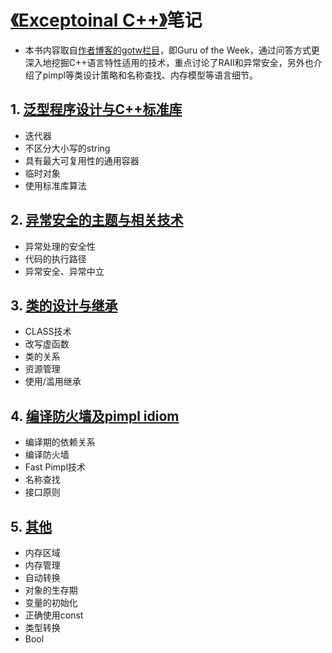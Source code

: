 # [《Exceptoinal C++》](https://learning.oreilly.com/library/view/exceptional-c-47/0201615622/)笔记
* 本书内容取自[作者博客的gotw栏目](http://www.gotw.ca/gotw/)，即Guru of the Week，通过问答方式更深入地挖掘C++语言特性适用的技术，重点讨论了RAII和异常安全，另外也介绍了pimpl等类设计策略和名称查找、内存模型等语言细节。

## 1. [泛型程序设计与C++标准库](https://github.com/downdemo/Exceptoinal-CPP/blob/master/content/01%20%E6%B3%9B%E5%9E%8B%E7%A8%8B%E5%BA%8F%E8%AE%BE%E8%AE%A1%E4%B8%8EC%2B%2B%E6%A0%87%E5%87%86%E5%BA%93.md)
* 迭代器
* 不区分大小写的string
* 具有最大可复用性的通用容器
* 临时对象
* 使用标准库算法

## 2. [异常安全的主题与相关技术](https://github.com/downdemo/Exceptoinal-CPP/blob/master/content/02%20%E5%BC%82%E5%B8%B8%E5%AE%89%E5%85%A8%E7%9A%84%E4%B8%BB%E9%A2%98%E4%B8%8E%E7%9B%B8%E5%85%B3%E6%8A%80%E6%9C%AF.md)
* 异常处理的安全性
* 代码的执行路径
* 异常安全、异常中立

## 3. [类的设计与继承](https://github.com/downdemo/Exceptoinal-CPP/blob/master/content/03%20%E7%B1%BB%E7%9A%84%E8%AE%BE%E8%AE%A1%E4%B8%8E%E7%BB%A7%E6%89%BF.md)
* CLASS技术
* 改写虚函数
* 类的关系
* 资源管理
* 使用/滥用继承

## 4. [编译防火墙及pimpl idiom](https://github.com/downdemo/Exceptoinal-CPP/blob/master/content/04%20%E7%BC%96%E8%AF%91%E9%98%B2%E7%81%AB%E5%A2%99%E5%8F%8Apimpl%20idiom.md)
* 编译期的依赖关系
* 编译防火墙
* Fast Pimpl技术
* 名称查找
* 接口原则

## 5. [其他](https://github.com/downdemo/Exceptoinal-CPP/blob/master/content/05%20%E5%85%B6%E4%BB%96.md)
* 内存区域
* 内存管理
* 自动转换
* 对象的生存期
* 变量的初始化
* 正确使用const
* 类型转换
* Bool
